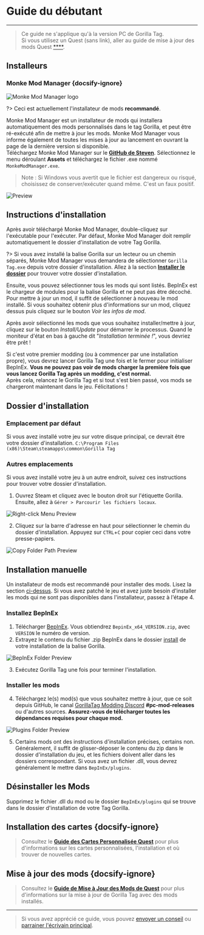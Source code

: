 # Guide du débutant
---
>
> Ce guide ne s'applique qu'à la version PC de Gorilla Tag.  
> Si vous utilisez un Quest (sans link), aller au guide de mise à jour des mods Quest [****](quest-guide).

<!-- <div class="horizontal bordered" data-ea-publisher="gorillatagmodding-burrito-software" data-ea-type="image" data-ea-manual="true" id="pc-mod-guide"></div> -->

## Installeurs

### Monke Mod Manager {docsify-ignore}

![Monke Mod Manager logo](../docs/files/mmmlogo.png)

?> Ceci est actuellement l'installateur de mods **recommandé**.

Monke Mod Manager est un installateur de mods qui installera automatiquement des mods personnalisés dans le tag Gorilla, et peut être ré-exécuté afin de mettre à jour les mods. Monke Mod Manager vous informe également de toutes les mises à jour au lancement en ouvrant la page de la dernière version si disponible.  
Téléchargez Monke Mod Manager sur le [**GitHub de Steven**](https://github.com/DeadlyKitten/MonkeModManager/releases/latest). Sélectionnez le menu déroulant **Assets** et téléchargez le fichier .exe nommé `MonkeModManager.exe`.

> Note : Si Windows vous avertit que le fichier est dangereux ou risqué, choisissez de conserver/exécuter quand même. C'est un faux positif.

![Preview](../docs/files/mmmpreview.png)

## Instructions d'installation

Après avoir téléchargé Monke Mod Manager, double-cliquez sur l'exécutable pour l'exécuter. Par défaut, Monke Mod Manager doit remplir automatiquement le dossier d'installation de votre Tag Gorilla.

?> Si vous avez installé la balise Gorilla sur un lecteur ou un chemin séparés, Monke Mod Manager vous demandera de sélectionner `Gorilla Tag.exe` depuis votre dossier d'installation. Allez à la section [**Installer le dossier**](#install-folder) pour trouver votre dossier d'installation.

Ensuite, vous pouvez sélectionner tous les mods qui sont listés. BepInEx est le chargeur de modules pour la balise Gorilla et ne peut pas être décoché. Pour mettre à jour un mod, il suffit de sélectionner à nouveau le mod installé. Si vous souhaitez obtenir plus d'informations sur un mod, cliquez dessus puis cliquez sur le bouton *Voir les infos de mod*.

Après avoir sélectionné les mods que vous souhaitez installer/mettre à jour, cliquez sur le bouton *Install/Update* pour démarrer le processus. Quand le moniteur d'état en bas à gauche dit "*Installation terminée !*", vous devriez être prêt !

Si c'est votre premier modding (ou à commencer par une installation propre), vous devrez lancer Gorilla Tag une fois et le fermer pour initialiser BepInEx. **Vous ne pouvez pas voir de mods charger la première fois que vous lancez Gorilla Tag après un modding, c'est normal.**  
Après cela, relancez le Gorilla Tag et si tout s'est bien passé, vos mods se chargeront maintenant dans le jeu. Félicitations !

## Dossier d'installation

### Emplacement par défaut

Si vous avez installé votre jeu sur votre disque principal, ce devrait être votre dossier d'installation. `C:\Program Files (x86)\Steam\steamapps\common\Gorilla Tag`

### Autres emplacements

Si vous avez installé votre jeu à un autre endroit, suivez ces instructions pour trouver votre dossier d'installation.

1. Ouvrez Steam et cliquez avec le bouton droit sur l'étiquette Gorilla. Ensuite, allez à `Gérer > Parcourir les fichiers locaux`.

![Right-click Menu Preview](../docs/files/localfilescontext.png)

2. Cliquez sur la barre d'adresse en haut pour sélectionner le chemin du dossier d'installation. Appuyez sur `CTRL`+`C` pour copier ceci dans votre presse-papiers.

![Copy Folder Path Preview](../docs/files/copyfolderpath.png)

## Installation manuelle
Un installateur de mods est recommandé pour installer des mods. Lisez la section [ci-dessus](#installateurs). Si vous avez patché le jeu et avez juste besoin d'installer les mods qui ne sont pas disponibles dans l'installateur, passez à l'étape 4.

### Installez BepInEx

1. Télécharger [BepInEx](https://github.com/BepInEx/BepInEx/releases/latest). Vous obtiendrez `BepinEx_x64_VERSION.zip`, avec `VERSION` le numéro de version.
2. Extrayez le contenu du fichier .zip BepInEx dans le dossier [install](#install-folder) de votre installation de la balise Gorilla.

![BepInEx Folder Preview](../docs/files/bepinexfolder.png)

3. Exécutez Gorilla Tag une fois pour terminer l'installation.

### Installer les mods

4. Téléchargez le(s) mod(s) que vous souhaitez mettre à jour, que ce soit depuis GitHub, le canal [GorillaTag Modding Discord](https://discord.gg/b2MhDBAzTv) **#pc-mod-releases** ou d'autres sources. **Assurez-vous de télécharger toutes les dépendances requises pour chaque mod.**

![Plugins Folder Preview](../docs/files/pluginsfolder.png)

5. Certains mods ont des instructions d'installation précises, certains non. Généralement, il suffit de glisser-déposer le contenu du zip dans le dossier d'installation du jeu, et les fichiers doivent aller dans les dossiers correspondant. Si vous avez un fichier .dll, vous devrez généralement le mettre dans `BepInEx/plugins`.

## Désinstaller les Mods

Supprimez le fichier .dll du mod ou le dossier `BepInEx/plugins` qui se trouve dans le dossier d'installation de votre Tag Gorilla.

## Installation des cartes {docsify-ignore}

> Consultez le [**Guide des Cartes Personnalisée Quest**](pc-maploading) pour plus d'informations sur les cartes personnalisées, l'installation et où trouver de nouvelles cartes.

## Mise à jour des mods {docsify-ignore}

> Consultez le [**Guide de Mise à Jour des Mods de Quest**](pc-updating) pour plus d'informations sur la mise à jour de Gorilla Tag avec des mods installés.

---

> Si vous avez apprécié ce guide, vous pouvez [envoyer un conseil](https://streamelements.com/burritosoft/tip) ou [parrainer l'écrivain principal](https://github.com/sponsors/burritosoftware).
